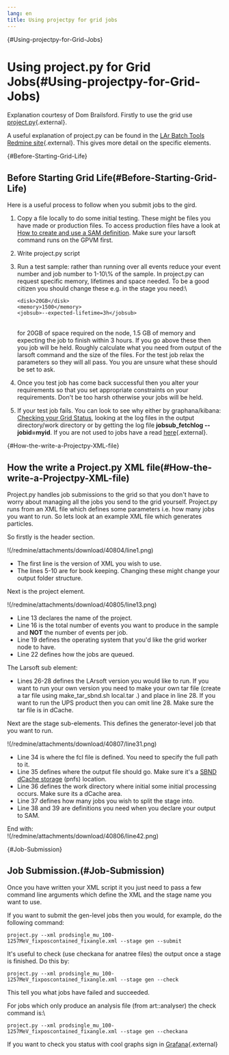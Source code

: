 ```yaml
---
lang: en
title: Using projectpy for grid jobs
---
```


{#Using-projectpy-for-Grid-Jobs}

Using project.py for Grid Jobs(#Using-projectpy-for-Grid-Jobs)
===============================================================================

Explanation courtesy of Dom Brailsford. Firstly to use the grid use
[project.py](https://cdcvs.fnal.gov/redmine/projects/larbatch/repository/revisions/develop/entry/scripts/project.py){.external}.

A useful explanation of project.py can be found in the [LAr Batch Tools
Redmine
site](https://cdcvs.fnal.gov/redmine/projects/larbatch/wiki/User_guide){.external}.
This gives more detail on the specific elements.

{#Before-Starting-Grid-Life}

Before Starting Grid Life(#Before-Starting-Grid-Life)
----------------------------------------------------------------------

Here is a useful process to follow when you submit jobs to the gird.

1.  Copy a file locally to do some initial testing. These might be files
    you have made or production files. To access production files have a
    look at [How to create and use a SAM
    definition](_How_to_create_and_use_a_SAM_definition.html).
    Make sure your larsoft command runs on the GPVM first.

2.  Write project.py script

3.  Run a test sample: rather than running over all events reduce your
    event number and job number to 1-10\\% of the sample. In project.py
    can request specific memory, lifetimes and space needed. To be a
    good citizen you should change these e.g. in the stage you need:\

        <disk>20GB</disk>
        <memory>1500</memory>
        <jobsub>--expected-lifetime=3h</jobsub>

    \
    for 20GB of space required on the node, 1.5 GB of memory and
    expecting the job to finish within 3 hours. If you go above these
    then you job will be held. Roughly calculate what you need from
    output of the larsoft command and the size of the files. For the
    test job relax the parameters so they will all pass. You you are
    unsure what these should be set to ask.

4.  Once you test job has come back successful then you alter your
    requirements so that you set appropriate constraints on your
    requirements. Don\'t be too harsh otherwise your jobs will be held.

5.  If your test job fails. You can look to see why either by
    graphana/kibana: [Checking your Grid
    Status](Checking_your_Grid_Status.html), looking at the
    log files in the output directory/work directory or by getting the
    log file **jobsub\_fetchlog \--jobid=myid**. If you are not used to
    jobs have a read
    [here](https://cdcvs.fnal.gov/redmine/projects/jobsub/wiki/Using_the_Client){.external}.

{#How-the-write-a-Projectpy-XML-file}

How the write a Project.py XML file(#How-the-write-a-Projectpy-XML-file)
-----------------------------------------------------------------------------------------

Project.py handles job submissions to the grid so that you don\'t have
to worry about managing all the jobs you send to the grid yourself.
Project.py runs from an XML file which defines some parameters i.e. how
many jobs you want to run. So lets look at an example XML file which
generates particles.

So firstly is the header section.

!(/redmine/attachments/download/40804/line1.png)

-   The first line is the version of XML you wish to use.
-   The lines 5-10 are for book keeping. Changing these might change
    your output folder structure.

Next is the project element.

!(/redmine/attachments/download/40805/line13.png)

-   Line 13 declares the name of the project.
-   Line 16 is the total number of events you want to produce in the
    sample and **NOT** the number of events per job.
-   Line 19 defines the operating system that you\'d like the grid
    worker node to have.
-   Line 22 defines how the jobs are queued.

The Larsoft sub element:

-   Lines 26-28 defines the LArsoft version you would like to run. If
    you want to run your own version you need to make your own tar file
    (create a tar file using make\_tar\_sbnd.sh local.tar .) and place
    in line 28. If you want to run the UPS product then you can omit
    line 28. Make sure the tar file is in dCache.

Next are the stage sub-elements. This defines the generator-level job
that you want to run.

!(/redmine/attachments/download/40807/line31.png)

-   Line 34 is where the fcl file is defined. You need to specify the
    full path to it.
-   Line 35 defines where the output file should go. Make sure it\'s a
    [SBND dCache storage](SBND_dCache_storage.html) (pnfs)
    location.
-   Line 36 defines the work directory where initial some initial
    processing occurs. Make sure its a dCache area.
-   Line 37 defines how many jobs you wish to split the stage into.
-   Line 38 and 39 are definitions you need when you declare your output
    to SAM.

End with:\
!(/redmine/attachments/download/40806/line42.png)

{#Job-Submission}

Job Submission.(#Job-Submission)
-------------------------------------------------

Once you have written your XML script it you just need to pass a few
command line arguments which define the XML and the stage name you want
to use.

If you want to submit the gen-level jobs then you would, for example, do
the following command:

    project.py --xml prodsingle_mu_100-1257MeV_fixposcontained_fixangle.xml --stage gen --submit

It\'s useful to check (use checkana for anatree files) the output once a
stage is finished. Do this by:

    project.py --xml prodsingle_mu_100-1257MeV_fixposcontained_fixangle.xml --stage gen --check

This tell you what jobs have failed and succeeded.

For jobs which only produce an analysis file (from art::analyser) the
check command is:\

    project.py --xml prodsingle_mu_100-1257MeV_fixposcontained_fixangle.xml --stage gen --checkana

If you want to check you status with cool graphs sign in
[Grafana](https://fifemon.fnal.gov/monitor/dashboard/db/experiment-overview?var-experiment=sbnd&orgId=1&from=1508165371912&to=1508252205933&refresh=10s){.external}
